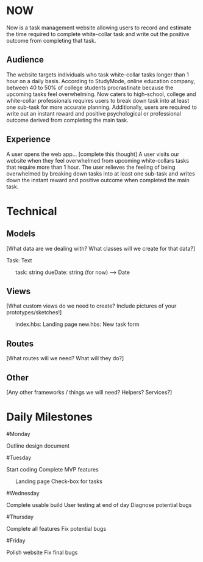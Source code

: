 # NOW
Now is a task management website allowing users to record and estimate the time required to complete white-collar task and write out the positive outcome from completing that task.

## Audience

The website targets individuals who task white-collar tasks longer than 1 hour on a daily basis. According to StudyMode, online education company, between 40 to 50% of college students procrastinate because the upcoming tasks feel overwhelming. Now caters to high-school, college and white-collar professionals requires users to break down task into at least one sub-task for more accurate planning. Additionally, users are required to write out an instant reward and positive psychological or professional outcome derived from completing the main task.

## Experience
A user opens the web app... [complete this thought]
A user visits our website when they feel overwhelmed from upcoming white-collars tasks that require more than 1 hour. The user relieves the feeling of being overwhelmed by breaking down tasks into at least one sub-task and writes down the instant reward and positive outcome when completed the main task. 

# Technical
## Models
[What data are we dealing with? What classes will we create for that data?]

Task: Text
<ul>
  task: string
  dueDate: string (for now) --> Date

</ul>

## Views
[What custom views do we need to create? Include pictures of your prototypes/sketches!]

<ul>
  index.hbs: Landing page
  new.hbs: New task form
</ul>

## Routes
[What routes will we need? What will they do?]

## Other
[Any other frameworks / things we will need? Helpers? Services?]

# Daily Milestones

#Monday

Outline design document

#Tuesday

Start coding
Complete MVP features 
<ul>
  Landing page
  Check-box for tasks
</ul>

#Wednesday

Complete usable build
User testing at end of day
Diagnose potential bugs

#Thursday

Complete all features
Fix potential bugs

#Friday 

Polish website
Fix final bugs




